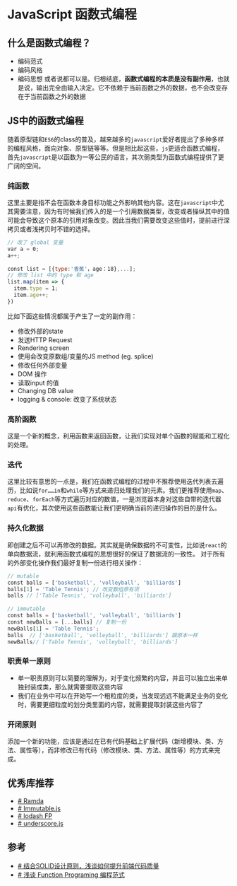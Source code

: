 # JavaScript 函数式编程

## 什么是函数式编程？
- 编码范式
- 编码风格
- 编码思想
或者说都可以是。归根结底，**函数式编程的本质是没有副作用**，也就是说，输出完全由输入决定。它不依赖于当前函数之外的数据，也不会改变存在于当前函数之外的数据


## JS中的函数式编程

随着原型链和`ES6`的class的普及，越来越多的`javascript`爱好者提出了多种多样的编程风格，面向对象、原型链等等。但是相比起这些，`js`更适合函数式编程，首先`javascript`是以函数为一等公民的语言，其次弱类型为函数式编程提供了更广阔的空间。

### 纯函数
这里主要是指不会在函数本身目标功能之外影响其他内容。这在`javascript`中尤其需要注意，因为有时候我们传入的是一个引用数据类型，改变或者操纵其中的值可能会导致这个原本的引用对象改变。因此当我们需要改变这些值时，提前进行深拷贝或者浅拷贝时不错的选择。
```js
// 改了 global 变量  
var a = 0;  
a++;  
  
const list = [{type:'香蕉'，age：18},...];  
// 修改 list 中的 type 和 age  
list.map(item => {  
  item.type = 1;  
  item.age++;  
})
```


比如下面这些情况都属于产生了一定的副作用：
-   修改外部的state
-   发送HTTP Request
-   Rendering screen
-   使用会改变原数组/变量的JS method (eg. splice)
-   修改任何外部变量
-   DOM 操作
-   读取input 的值
-   Changing DB value
-   logging & console: 改变了系统状态


### 高阶函数
这是一个新的概念，利用函数来返回函数，让我们实现对单个函数的赋能和工程化的处理。

### 迭代
这里比较有意思的一点是，我们在函数式编程的过程中不推荐使用迭代列表去遍历，比如说`for……in`和`while`等方式来递归处理我们的元素。我们更推荐使用`map`、`reduce`、`forEach`等方式遍历对应的数值，一是浏览器本身对这些自带的迭代器`api`有优化，其次使用这些函数能让我们更明确当前的递归操作的目的是什么。

### 持久化数据
即创建之后不可以再修改的数据。其实就是确保数据的不可变性，比如说`react`的单向数据流，就利用函数式编程的思想很好的保证了数据流的一致性。
对于所有的外部变化操作我们最好复制一份进行相关操作：
```js
// mutable  
const balls = ['basketball', 'volleyball', 'billiards']  
balls[1] = 'Table Tennis'; // 改变数组原有项  
balls // ['Table Tennis', 'volleyball', 'billiards']  
  
// immutable  
const balls = ['basketball', 'volleyball', 'billiards']  
const newBalls = [...balls] // 复制一份  
newBalls[1] = 'Table Tennis';   
balls  // ['basketball', 'volleyball', 'billiards'] 跟原本一样  
newBalls// ['Table Tennis', 'volleyball', 'billiards']
```

### 职责单一原则

-   单一职责原则可以简要的理解为，对于变化频繁的内容，并且可以独立出来单独封装成类，那么就需要提取这些内容
-   我们在业务中可以在开始写一个粗粒度的类，当发现远远不能满足业务的变化时，需要更细粒度的划分类里面的内容，就需要提取封装这些内容了

### 开闭原则

添加一个新的功能，应该是通过在已有代码基础上扩展代码（新增模块、类、方法、属性等），而非修改已有代码（修改模块、类、方法、属性等）的方式来完成。

## 优秀库推荐

- [# Ramda](https://ramdajs.com/)
- [# Immutable.js](https://immutable-js.com/)
- [# lodash FP](https://github.com/lodash/lodash/wiki/FP-Guide)
- [# underscore.js](https://underscorejs.org/)

## 参考
- [# 结合SOLID设计原则，浅谈如何提升前端代码质量](https://mp.weixin.qq.com/s/57ZP0EWbWnxgnGdY_12tng)
- [# 浅谈 Function Programing 编程范式](https://mp.weixin.qq.com/s/MgIjHlAo-tDm0ic4NQwGXQ)